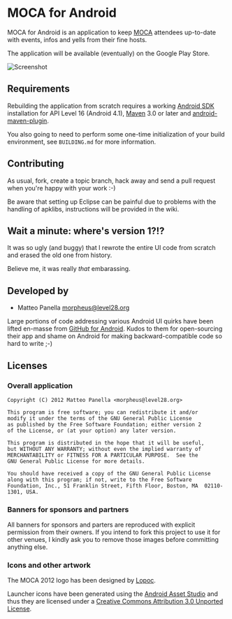 MOCA for Android
================

MOCA for Android is an application to keep [MOCA][] attendees up-to-date with
events, infos and yells from their fine hosts.

The application will be available (eventually) on the Google Play Store.

![Screenshot][screenshot]


Requirements
------------

Rebuilding the application from scratch requires a working [Android SDK][sdk]
installation for API Level 16 (Android 4.1), [Maven][maven] 3.0 or later and
[android-maven-plugin][].

You also going to need to perform some one-time initialization of your build
environment, see `BUILDING.md` for more information.


Contributing
------------

As usual, fork, create a topic branch, hack away and send a pull request when
you're happy with your work :-)

Be aware that setting up Eclipse can be painful due to problems with the
handling of apklibs, instructions will be provided in the wiki.


Wait a minute: where's version 1?!?
-----------------------------------

It was so ugly (and buggy) that I rewrote the entire UI code from scratch and
erased the old one from history.

Believe me, it was really *that* embarassing.


Developed by
------------

* Matteo Panella <morpheus@level28.org>

Large portions of code addressing various Android UI quirks have been lifted
en-masse from [GitHub for Android][gh]. Kudos to them for open-sourcing their
app and shame on Android for making backward-compatible code so hard to write
;-)


Licenses
--------

### Overall application ###

    Copyright (C) 2012 Matteo Panella <morpheus@level28.org>

    This program is free software; you can redistribute it and/or
    modify it under the terms of the GNU General Public License
    as published by the Free Software Foundation; either version 2
    of the License, or (at your option) any later version.

    This program is distributed in the hope that it will be useful,
    but WITHOUT ANY WARRANTY; without even the implied warranty of
    MERCHANTABILITY or FITNESS FOR A PARTICULAR PURPOSE.  See the
    GNU General Public License for more details.

    You should have received a copy of the GNU General Public License
    along with this program; if not, write to the Free Software
    Foundation, Inc., 51 Franklin Street, Fifth Floor, Boston, MA  02110-1301, USA.

### Banners for sponsors and partners ###

All banners for sponsors and parters are reproduced with explicit permission
from their owners. If you intend to fork this project to use it for other
venues, I kindly ask you to remove those images before committing anything
else.

### Icons and other artwork ###

The MOCA 2012 logo has been designed by [Lopoc][lopoc].

Launcher icons have been generated using the [Android Asset
Studio][assetstudio] and thus they are licensed under a [Creative Commons
Attribution 3.0 Unported License][CC-BY-3.0].


[MOCA]: http://moca.olografix.org/
[sdk]: http://developer.android.com/sdk/index.html
[maven]: http://maven.apache.org/
[android-maven-plugin]: http://code.google.com/p/maven-android-plugin/
[gh]: https://github.com/github/android/
[lopoc]: https://twitter.com/lopoc_
[assetstudio]: http://android-ui-utils.googlecode.com/hg/asset-studio/dist/index.html
[CC-BY-3.0]: http://creativecommons.org/licenses/by/3.0/
[screenshot]: http://morpheus.level28.org/stuff/composite.png
